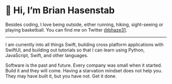 # 👋 Hi, I’m Brian Hasenstab
Besides coding, I love being outside, either running, hiking, sight-seeing or playing basketball. You can find me on Twitter [@bhaze31](https://twitter.com/bhaze31).

---
I am currently into all things Swift, building cross platform applications with SwiftUI, and building out tutorials so that I can learn using Python, JavaScript, Swift, and other languages.

Software is the past and future. Every company was small when it started. Build it and they will come. Having a starvation mindset does not help you. They may have built it, but you have not. Get it done.
